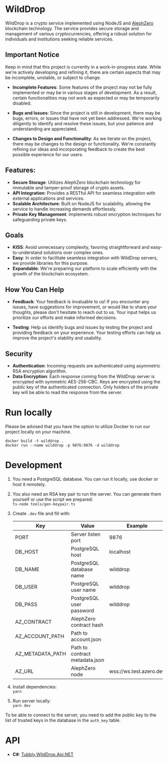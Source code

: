 # **WildDrop**

WildDrop is a crypto service implemented using NodeJS and [AlephZero](https://alephzero.org/) blockchain technology. The service provides secure storage and management of various cryptocurrencies, offering a robust solution for individuals and institutions seeking reliable services.

## Important Notice

Keep in mind that this project is currently in a work-in-progress state. While we're actively developing and refining it, there are certain aspects that may be incomplete, unstable, or subject to change.

- **Incomplete Features**: Some features of the project may not be fully implemented or may be in various stages of development. As a result, certain functionalities may not work as expected or may be temporarily disabled.

- **Bugs and Issues**: Since the project is still in development, there may be bugs, errors, or issues that have not yet been addressed. We're working diligently to identify and resolve these issues, but your patience and understanding are appreciated.

- **Changes to Design and Functionality**: As we iterate on the project, there may be changes to the design or functionality. We're constantly refining our ideas and incorporating feedback to create the best possible experience for our users.

## Features:

- **Secure Storage**: Utilizes AlephZero blockchain technology for immutable and tamper-proof storage of crypto assets.
- **API Integration**: Provides a RESTful API for seamless integration with external applications and services.
- **Scalable Architecture**: Built on NodeJS for scalability, allowing the service to handle increasing demands effortlessly.
- **Private Key Management**: Implements robust encryption techniques for safeguarding private keys.

## Goals

- **KISS**: Avoid unnecessary complexity, favoring straightforward and easy-to-understand solutions over complex ones.
- **Easy**: In order to facilitate seamless integration with WildDrop servers, we provide libraries for this purpose.
- **Expandable**: We're preparing our platform to scale efficiently with the growth of the blockchain ecosystem.

## How You Can Help

- **Feedback**: Your feedback is invaluable to us! If you encounter any issues, have suggestions for improvement, or would like to share your thoughts, please don't hesitate to reach out to us. Your input helps us prioritize our efforts and make informed decisions.

- **Testing**: Help us identify bugs and issues by testing the project and providing feedback on your experience. Your testing efforts can help us improve the project's stability and usability.

## Security

- **Authentication**: Incoming requests are authenticated using asymmetric RSA encryption algorithm.
- **Data Encryption**: Each response coming from the WildDrop server is encrypted with symmetric AES-256-CBC. Keys are encrypted using the public key of the authenticated connection. Only holders of the private key will be able to read the response from the server.

# Run locally

Please be advised that you have the option to utilize Docker to run our project locally on your machine.

`docker build -t wilddrop .`  
`docker run --name wilddrop -p 9876:9876 -d wilddrop`

# Development

1. You need a PostgreSQL database. You can run it locally, use docker or host it remotely.
2. You also need an RSA key pair to run the server. You can generate them yourself or use the script we prepared:  
   `ts-node tools/gen-keypair.ts`
3. Create `.dev` file and fill with:

   | Key              | Value                          | Example                 |
   | ---------------- | ------------------------------ | ----------------------- |
   | PORT             | Server listen port             | 9876                    |
   | DB_HOST          | PostgreSQL host                | localhost               |
   | DB_NAME          | PostgreSQL database name       | wilddrop                |
   | DB_USER          | PostgreSQL user name           | wilddrop                |
   | DB_PASS          | PostgreSQL user password       | wilddrop                |
   | AZ_CONTRACT      | AlephZero contract hash        |                         |
   | AZ_ACCOUNT_PATH  | Path to account.json           |                         |
   | AZ_METADATA_PATH | Path to contract metadata.json |                         |
   | AZ_URL           | AlephZero node                 | wss://ws.test.azero.dev |

4. Install dependencies:  
   `yarn`
5. Run server locally:  
   `yarn dev`

To be able to connect to the server, you need to add the public key to the list of trusted keys in the database in the `auth_key` table.

# API

- **C#**: [Tubbly.WildDrop.Api.NET](https://github.com/Tam-Labs/Tubbly.WildDrop.Api.NET)
